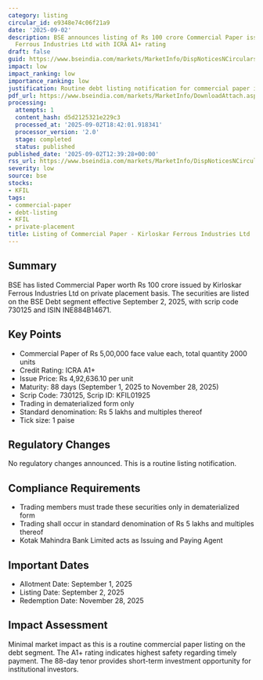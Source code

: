```yaml
---
category: listing
circular_id: e9348e74c06f21a9
date: '2025-09-02'
description: BSE announces listing of Rs 100 crore Commercial Paper issued by Kirloskar
  Ferrous Industries Ltd with ICRA A1+ rating
draft: false
guid: https://www.bseindia.com/markets/MarketInfo/DispNoticesNCirculars.aspx?Noticeid={EF96F818-11C9-4189-9120-DB8E55166581}&noticeno=20250902-32&dt=09/02/2025&icount=32&totcount=59&flag=0
impact: low
impact_ranking: low
importance_ranking: low
justification: Routine debt listing notification for commercial paper issuance
pdf_url: https://www.bseindia.com/markets/MarketInfo/DownloadAttach.aspx?id=20250902-32&attachedId=
processing:
  attempts: 1
  content_hash: d5d2125321e229c3
  processed_at: '2025-09-02T18:42:01.918341'
  processor_version: '2.0'
  stage: completed
  status: published
published_date: '2025-09-02T12:39:28+00:00'
rss_url: https://www.bseindia.com/markets/MarketInfo/DispNoticesNCirculars.aspx?Noticeid={EF96F818-11C9-4189-9120-DB8E55166581}&noticeno=20250902-32&dt=09/02/2025&icount=32&totcount=59&flag=0
severity: low
source: bse
stocks:
- KFIL
tags:
- commercial-paper
- debt-listing
- KFIL
- private-placement
title: Listing of Commercial Paper - Kirloskar Ferrous Industries Ltd
---
```


## Summary

BSE has listed Commercial Paper worth Rs 100 crore issued by Kirloskar Ferrous Industries Ltd on private placement basis. The securities are listed on the BSE Debt segment effective September 2, 2025, with scrip code 730125 and ISIN INE884B14671.

## Key Points

- Commercial Paper of Rs 5,00,000 face value each, total quantity 2000 units
- Credit Rating: ICRA A1+
- Issue Price: Rs 4,92,636.10 per unit
- Maturity: 88 days (September 1, 2025 to November 28, 2025)
- Scrip Code: 730125, Scrip ID: KFIL01925
- Trading in dematerialized form only
- Standard denomination: Rs 5 lakhs and multiples thereof
- Tick size: 1 paise

## Regulatory Changes

No regulatory changes announced. This is a routine listing notification.

## Compliance Requirements

- Trading members must trade these securities only in dematerialized form
- Trading shall occur in standard denomination of Rs 5 lakhs and multiples thereof
- Kotak Mahindra Bank Limited acts as Issuing and Paying Agent

## Important Dates

- Allotment Date: September 1, 2025
- Listing Date: September 2, 2025
- Redemption Date: November 28, 2025

## Impact Assessment

Minimal market impact as this is a routine commercial paper listing on the debt segment. The A1+ rating indicates highest safety regarding timely payment. The 88-day tenor provides short-term investment opportunity for institutional investors.